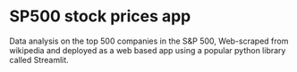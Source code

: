 # SP500 stock prices app
Data analysis on the top 500 companies in the S&amp;P 500, Web-scraped from wikipedia and deployed as a web based app using a popular python library called Streamlit.
